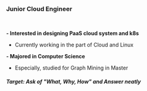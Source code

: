 
### Junior Cloud Engineer

<br/>

**- Interested in designing PaaS cloud system and k8s**
  - Currently working in the part of Cloud and Linux
    
**- Majored in Computer Science**
  - Especially, studied for Graph Mining in Master


##### Target: Ask of "What, Why, How" and Answer neatly
  
<!--
**junghojin/junghojin** is a ✨ _special_ ✨ repository because its `README.md` (this file) appears on your GitHub profile.

Here are some ideas to get you started:

- 🔭 I’m currently working on ...
- 🌱 I’m currently learning ...
- 👯 I’m looking to collaborate on ...
- 🤔 I’m looking for help with ...
- 💬 Ask me about ...
- 📫 How to reach me: ...
- 😄 Pronouns: ...
- ⚡ Fun fact: ...
-->

